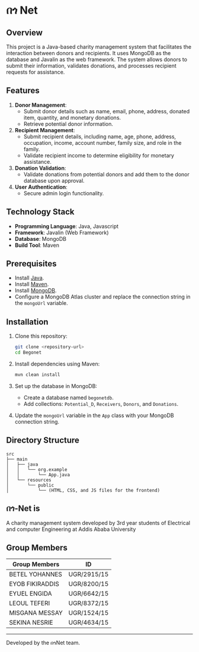 
# በጎ Net

## Overview
This project is a Java-based charity management system that facilitates the interaction between donors and recipients. It uses MongoDB as the database and Javalin as the web framework. The system allows donors to submit their information, validates donations, and processes recipient requests for assistance.

## Features
1. **Donor Management**:
   - Submit donor details such as name, email, phone, address, donated item, quantity, and monetary donations.
   - Retrieve potential donor information.
2. **Recipient Management**:
   - Submit recipient details, including name, age, phone, address, occupation, income, account number, family size, and role in the family.
   - Validate recipient income to determine eligibility for monetary assistance.
3. **Donation Validation**:
   - Validate donations from potential donors and add them to the donor database upon approval.
4. **User Authentication**:
   - Secure admin login functionality.
   
## Technology Stack
- **Programming Language**: Java, Javascript
- **Framework**: Javalin (Web Framework)
- **Database**: MongoDB
- **Build Tool**: Maven

## Prerequisites
- Install [Java](https://www.oracle.com/java/technologies/javase-downloads.html).
- Install [Maven](https://maven.apache.org/install.html).
- Install [MongoDB](https://www.mongodb.com/try/download/community).
- Configure a MongoDB Atlas cluster and replace the connection string in the `mongoUrl` variable.

## Installation
1. Clone this repository:
   ```bash
   git clone <repository-url>
   cd Begonet
   ```

2. Install dependencies using Maven:
   ```bash
   mvn clean install
   ```

3. Set up the database in MongoDB:
   - Create a database named `begonetdb`.
   - Add collections: `Potential_D`, `Receivers`, `Donors`, and `Donations`.

4. Update the `mongoUrl` variable in the `App` class with your MongoDB connection string.


## Directory Structure
```
src
├── main
│   ├── java
│   │   └── org.example
│   │       └── App.java
│   └── resources
│       └── public
│           └── (HTML, CSS, and JS files for the frontend)
```

## በጎ-Net is
A charity management system developed by 3rd year students of Electrical and computer Engineering at Addis Ababa University

## Group Members

| Group Members       | ID            |
|---------------------|---------------|
| BETEL YOHANNES      | UGR/2915/15   |
| EYOB FIKIRADDIS     | UGR/8200/15   |
| EYUEL ENGIDA        | UGR/6642/15   |
| LEOUL TEFERI        | UGR/8372/15   |
| MISGANA MESSAY      | UGR/1524/15   |
| SEKINA NESRIE       | UGR/4634/15   |

---
Developed by the በጎNet team.

